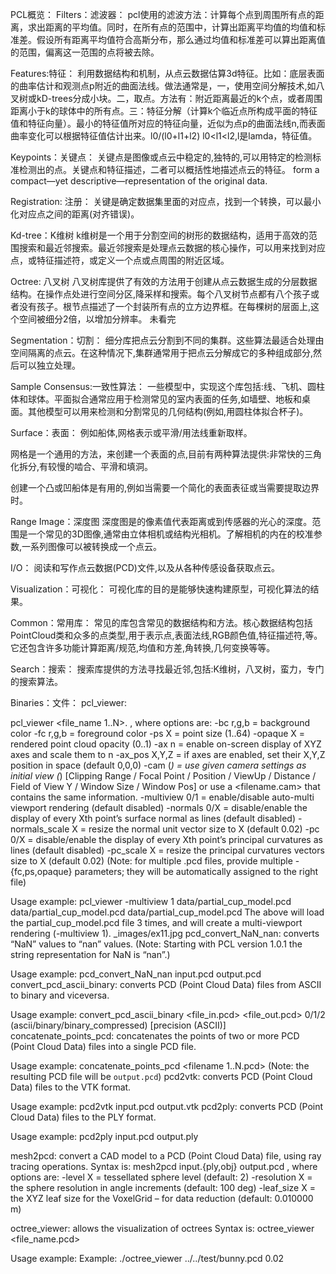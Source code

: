 PCL概览：
Filters：滤波器：
pcl使用的滤波方法：计算每个点到周围所有点的距离，求出距离的平均值。同时，在所有点的范围中，计算出距离平均值的均值和标准差。假设所有距离平均值符合高斯分布，那么通过均值和标准差可以算出距离值的范围，偏离这一范围的点将被去除。

Features:特征：
利用数据结构和机制，从点云数据估算3d特征。比如：底层表面的曲率估计和观测点p附近的曲面法线。做法通常是，一，使用空间分解技术,如八叉树或kD-trees分成小块。二，取点。方法有：附近距离最近的k个点，或者周围距离小于k的球体中的所有点。三：特征分解（计算k个临近点所构成平面的特征值和特征向量）。最小的特征值所对应的特征向量，近似为点p的曲面法线n,而表面曲率变化可以根据特征值估计出来。l0/(l0+l1+l2) l0<l1<l2,l是lamda，特征值。

Keypoints：关键点：
关键点是图像或点云中稳定的,独特的,可以用特定的检测标准检测出的点。关键点和特征描述，二者可以概括性地描述点云的特征。
form a compact—yet descriptive—representation of the original data.

Registration: 注册：
关键是确定数据集里面的对应点，找到一个转换，可以最小化对应点之间的距离(对齐错误)。

Kd-tree：K维树
k维树是一个用于分割空间的树形的数据结构，适用于高效的范围搜索和最近邻搜索。最近邻搜索是处理点云数据的核心操作，可以用来找到对应点，或特征描述符，或定义一个点或点周围的附近区域。

Octree: 八叉树
八叉树库提供了有效的方法用于创建从点云数据生成的分层数据结构。在操作点处进行空间分区,降采样和搜索。每个八叉树节点都有八个孩子或者没有孩子。根节点描述了一个封装所有点的立方边界框。在每棵树的层面上,这个空间被细分2倍，以增加分辨率。
未看完

Segmentation：切割：
细分库把点云分割到不同的集群。这些算法最适合处理由空间隔离的点云。在这种情况下,集群通常用于把点云分解成它的多种组成部分,然后可以独立处理。

Sample Consensus:一致性算法：
一些模型中，实现这个库包括:线、飞机、圆柱体和球体。平面拟合通常应用于检测常见的室内表面的任务,如墙壁、地板和桌面。其他模型可以用来检测和分割常见的几何结构(例如,用圆柱体拟合杯子)。

Surface：表面：
例如船体,网格表示或平滑/用法线重新取样。

网格是一个通用的方法，来创建一个表面的点,目前有两种算法提供:非常快的三角化拆分,有较慢的啮合、平滑和填洞。

创建一个凸或凹船体是有用的,例如当需要一个简化的表面表征或当需要提取边界时。

Range Image：深度图
深度图是的像素值代表距离或到传感器的光心的深度。范围是一个常见的3D图像,通常由立体相机或结构光相机。了解相机的内在的校准参数,一系列图像可以被转换成一个点云。

I/O：
阅读和写作点云数据(PCD)文件,以及从各种传感设备获取点云。

Visualization：可视化：
可视化库的目的是能够快速构建原型，可视化算法的结果。

Common：常用库：
常见的库包含常见的数据结构和方法。核心数据结构包括PointCloud类和众多的点类型,用于表示点,表面法线,RGB颜色值,特征描述符,等。它还包含许多功能计算距离/规范,均值和方差,角转换,几何变换等等。

Search：搜索：
搜索库提供的方法寻找最近邻,包括:K维树，八叉树，蛮力，专门的搜索算法。

Binaries：文件：
pcl_viewer: 

pcl_viewer <file_name 1..N>.<pcd or vtk> <options>, where options are:
-bc r,g,b = background color
-fc r,g,b = foreground color
-ps X = point size (1..64)
-opaque X = rendered point cloud opacity (0..1)
-ax n = enable on-screen display of XYZ axes and scale them to n
-ax_pos X,Y,Z = if axes are enabled, set their X,Y,Z position in space (default 0,0,0)
-cam (*) = use given camera settings as initial view
(*) [Clipping Range / Focal Point / Position / ViewUp / Distance / Field of View Y / Window Size / Window Pos] or use a <filename.cam> that contains the same information.
-multiview 0/1 = enable/disable auto-multi viewport rendering (default disabled)
-normals 0/X = disable/enable the display of every Xth point’s surface normal as lines (default disabled) -normals_scale X = resize the normal unit vector size to X (default 0.02)
-pc 0/X = disable/enable the display of every Xth point’s principal curvatures as lines (default disabled) -pc_scale X = resize the principal curvatures vectors size to X (default 0.02)
(Note: for multiple .pcd files, provide multiple -{fc,ps,opaque} parameters; they will be automatically assigned to the right file)

Usage example:
pcl_viewer -multiview 1 data/partial_cup_model.pcd data/partial_cup_model.pcd data/partial_cup_model.pcd
The above will load the partial_cup_model.pcd file 3 times, and will create a multi-viewport rendering (-multiview 1).
_images/ex11.jpg
pcd_convert_NaN_nan: converts “NaN” values to “nan” values. (Note: Starting with PCL version 1.0.1 the string representation for NaN is “nan”.)

Usage example:
pcd_convert_NaN_nan input.pcd output.pcd
convert_pcd_ascii_binary: converts PCD (Point Cloud Data) files from ASCII to binary and viceversa.

Usage example:
convert_pcd_ascii_binary <file_in.pcd> <file_out.pcd> 0/1/2 (ascii/binary/binary_compressed) [precision (ASCII)]
concatenate_points_pcd: concatenates the points of two or more PCD (Point Cloud Data) files into a single PCD file.

Usage example:
concatenate_points_pcd <filename 1..N.pcd>
(Note: the resulting PCD file will be ``output.pcd``)
pcd2vtk: converts PCD (Point Cloud Data) files to the VTK format.

Usage example:
pcd2vtk input.pcd output.vtk
pcd2ply: converts PCD (Point Cloud Data) files to the PLY format.

Usage example:
pcd2ply input.pcd output.ply

mesh2pcd: convert a CAD model to a PCD (Point Cloud Data) file, using ray tracing operations.
Syntax is: mesh2pcd input.{ply,obj} output.pcd <options>, where options are:
-level X = tessellated sphere level (default: 2)
-resolution X = the sphere resolution in angle increments (default: 100 deg)
-leaf_size X = the XYZ leaf size for the VoxelGrid – for data reduction (default: 0.010000 m)

octree_viewer: allows the visualization of octrees
Syntax is: octree_viewer <file_name.pcd> <octree resolution>

Usage example:
Example: ./octree_viewer ../../test/bunny.pcd 0.02
